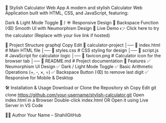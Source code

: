 🧮 Stylish Calculator Web App
A modern and stylish Calculator Web Application built with HTML, CSS, and JavaScript, featuring:

Dark & Light Mode Toggle 🌙 / ☀️
Responsive Design 📱
Backspace Function (⌫)
Smooth UI with Neumorphism Design
🚀 Live Demo
👉 Click here to try the calculator (Replace with your live link if hosted)

📂 Project Structure
graphql
Copy
Edit
📂 calculator-project
│── 📄 index.html        # Main HTML file
│── 📄 styles.css        # CSS styling for design
│── 📄 script.js         # JavaScript for calculator logic
│── 📄 favicon.png       # Calculator icon for the browser tab
│── 📄 README.md         # Project documentation
🎨 Features
✅ Neumorphism UI Design
✅ Dark / Light Mode Toggle
✅ Basic Arithmetic Operations (+, -, ×, ÷)
✅ Backspace Button (⌫) to remove last digit
✅ Responsive for Mobile & Desktop

🛠️ Installation & Usage
Download or Clone the Repository
sh
Copy
Edit
git clone https://github.com/your-username/stylish-calculator.git
Open index.html in a Browser
Double-click index.html
OR Open it using Live Server in VS Code

👨‍💻 Author
Your Name – ShahilGitHub
